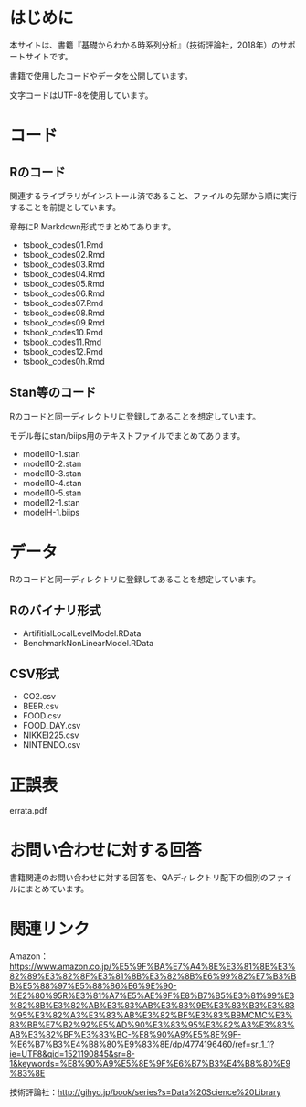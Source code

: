 # はじめに
本サイトは、書籍『基礎からわかる時系列分析』（技術評論社，2018年）のサポートサイトです。

書籍で使用したコードやデータを公開しています。

文字コードはUTF-8を使用しています。

# コード
## Rのコード
関連するライブラリがインストール済であること、ファイルの先頭から順に実行することを前提としています。

章毎にR Markdown形式でまとめてあります。
- tsbook_codes01.Rmd
- tsbook_codes02.Rmd
- tsbook_codes03.Rmd
- tsbook_codes04.Rmd
- tsbook_codes05.Rmd
- tsbook_codes06.Rmd
- tsbook_codes07.Rmd
- tsbook_codes08.Rmd
- tsbook_codes09.Rmd
- tsbook_codes10.Rmd
- tsbook_codes11.Rmd
- tsbook_codes12.Rmd
- tsbook_codes0h.Rmd

## Stan等のコード
Rのコードと同一ディレクトリに登録してあることを想定しています。

モデル毎にstan/biips用のテキストファイルでまとめてあります。
- model10-1.stan
- model10-2.stan
- model10-3.stan
- model10-4.stan
- model10-5.stan
- model12-1.stan
- modelH-1.biips

# データ
Rのコードと同一ディレクトリに登録してあることを想定しています。

## Rのバイナリ形式
- ArtifitialLocalLevelModel.RData
- BenchmarkNonLinearModel.RData

## CSV形式
- CO2.csv
- BEER.csv
- FOOD.csv
- FOOD_DAY.csv
- NIKKEI225.csv
- NINTENDO.csv

# 正誤表
errata.pdf

# お問い合わせに対する回答
書籍関連のお問い合わせに対する回答を、QAディレクトリ配下の個別のファイルにまとめています。

# 関連リンク
Amazon：https://www.amazon.co.jp/%E5%9F%BA%E7%A4%8E%E3%81%8B%E3%82%89%E3%82%8F%E3%81%8B%E3%82%8B%E6%99%82%E7%B3%BB%E5%88%97%E5%88%86%E6%9E%90-%E2%80%95R%E3%81%A7%E5%AE%9F%E8%B7%B5%E3%81%99%E3%82%8B%E3%82%AB%E3%83%AB%E3%83%9E%E3%83%B3%E3%83%95%E3%82%A3%E3%83%AB%E3%82%BF%E3%83%BBMCMC%E3%83%BB%E7%B2%92%E5%AD%90%E3%83%95%E3%82%A3%E3%83%AB%E3%82%BF%E3%83%BC-%E8%90%A9%E5%8E%9F-%E6%B7%B3%E4%B8%80%E9%83%8E/dp/4774196460/ref=sr_1_1?ie=UTF8&qid=1521190845&sr=8-1&keywords=%E8%90%A9%E5%8E%9F%E6%B7%B3%E4%B8%80%E9%83%8E

技術評論社：http://gihyo.jp/book/series?s=Data%20Science%20Library

